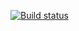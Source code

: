 [![Build status](https://ci.appveyor.com/api/projects/status/mb7u65ofinb6apkl?svg=true)](https://ci.appveyor.com/project/VavaIkelman/hw8-1)
